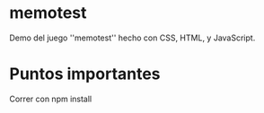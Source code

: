 # memotest
Demo del juego ''memotest'' hecho con CSS, HTML, y JavaScript.

# Puntos importantes
Correr con npm install
